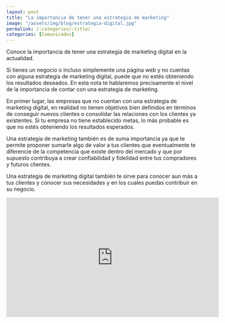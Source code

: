 ```yaml
---
layout: post
title: "La importancia de tener una estrategia de marketing"
image: "/assets/img/blog/estrategia-digital.jpg"
permalink: /:categories/:title/
categories: [Comunicados]
---
```



Conoce la importancia de tener una estrategia de marketing digital en la actualidad.



Si tienes un negocio o incluso simplemente una página web y no cuentas con alguna estrategia de marketing digital, puede que no estés obteniendo los resultados deseados. En esta nota te hablaremos precisamente el nivel de la importancia de contar con una estrategia de marketing.

En primer lugar, las empresas que no cuentan con una estrategia de marketing digital, en realidad no tienen objetivos bien definidos en términos de conseguir nuevos clientes o consolidar las relaciones con los clientes ya existentes. Si tu empresa no tiene establecido metas, lo más probable es que no estés obteniendo los resultados esperados.

Una estrategia de marketing también es de suma importancia ya que te permite proponer sumarle algo de valor a tus clientes que eventualmente te diferencie de la competencia que existe dentro del mercado y que por supuesto contribuya a crear confiabilidad y fidelidad entre tus compradores y futuros clientes.

Una estrategia de marketing digital también te sirve para conocer aun más a tus clientes y conocer sus necesidades y en los cuales puedas contribuir en su negocio.

<div class="embed-responsive embed-responsive-16by9">

<iframe width="560" height="315" src="https://www.youtube.com/embed/PzmJ6ALGr2U" title="YouTube video player" frameborder="0" allow="accelerometer; autoplay; clipboard-write; encrypted-media; gyroscope; picture-in-picture" allowfullscreen></iframe>